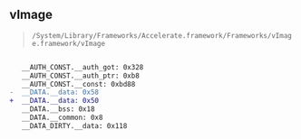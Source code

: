 ## vImage

> `/System/Library/Frameworks/Accelerate.framework/Frameworks/vImage.framework/vImage`

```diff

   __AUTH_CONST.__auth_got: 0x328
   __AUTH_CONST.__auth_ptr: 0xb8
   __AUTH_CONST.__const: 0xbd88
-  __DATA.__data: 0x58
+  __DATA.__data: 0x50
   __DATA.__bss: 0x18
   __DATA.__common: 0x8
   __DATA_DIRTY.__data: 0x118

```
